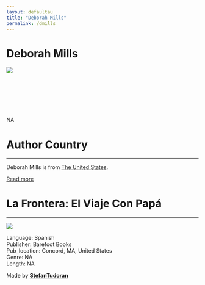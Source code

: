 ```yaml
---
layout: defaultau
title: "Deborah Mills"
permalink: /dmills
---
```

<!-- partial:index.partial.html -->
<div class="content">
    <h1>Deborah Mills</h1>
    <div class="quote">
        <div><img src="https://pbs.twimg.com/profile_images/689156999032881152/AmYpx4w__400x400.jpg" class="logo"></div>
    </div>
    <div class="timeline">
        <div style="padding-bottom:100px;"></div>
        <div class="block">
            <div class="date right"><p class="right"> NA </p></div>
            <div class="dot"></div>
            <div class="left first">
            <div class="author_country">
                <h1>Author Country</h1><hr>
            <div class="aclocation"><p>Deborah Mills is from <a href="http://localhost:4000/1">The United States</a>.</p></div>
              <div class="acreadmore">  <a href="NA" target="_blank">Read more</a></div>
            </div>
            </div>
        </div>
        <div class="block">
            <div class="date left"><p class="left"></p></div>
            <div class="dot"></div>
            <div class="right">
                <h1>La Frontera: El Viaje Con Papá</h1><hr>
                <p><img src="https://m.media-amazon.com/images/I/91u4VwwFEZL.SR160,240_BG243,243,243.jpg"></p>
                <p>
                Language: Spanish<br/>
                Publisher: Barefoot Books<br/>
                Pub_location: Concord, MA, United States<br/>
                Genre: NA<br/>
                Length: NA</p>
            </div>
        </div>
        <div id="footer">
        <p id="copyright">Made by&nbsp;<strong><a href="https://www.linkedin.com/in/nicolae-stefan-tudoran-b02291127/" target="_blank">StefanTudoran</a></strong></p>
    </div>
</div>
<!-- partial -->
  <script src='https://cdnjs.cloudflare.com/ajax/libs/jquery/3.1.1/jquery.min.js'></script><script  src="assets/js/authorscript.js"></script>
